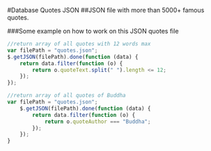 #Database Quotes JSON
##JSON file with more than 5000+ famous quotes.

###Some example on how to work on this JSON quotes file

```javascript
//return array of all quotes with 12 words max
var filePath = "quotes.json";
$.getJSON(filePath).done(function (data) {
	return data.filter(function (o) {
		return o.quoteText.split(" ").length <= 12;
	});
});

//return array of all quotes of Buddha
var filePath = "quotes.json";
	$.getJSON(filePath).done(function (data) {
		return data.filter(function (o) {
			return o.quoteAuthor === "Buddha";
		});
	});
}
```
